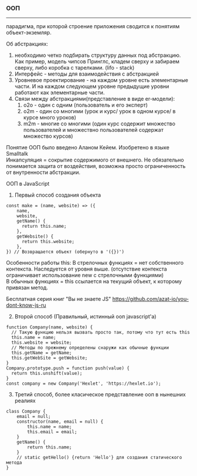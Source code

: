 ### ООП  
---
парадигма, при которой строение приложения сводится к понятиям объект-экземляр.  

Об абстракциях:  
1. необходимо четко подбирать структуру данных под абстракцию. Как пример, модель чипсов Принглс, кладем сверху и забираем сверху, либо коробка с тарелками. (lifo - stack)
2. Интерфейс - методы для взаимодействия с абстракцией
3. Уровневое проектирование - на каждом уровне есть элементарные части. И на каждом следующем уровне предыдущие уровни работают как элементарные части.
4. Связи между абстракциями(представление в виде er-модели):
    1. o2o - один с одним (пользователь и его эксперт)
    2. o2m - один со многими (урок и курс/ урок в одном курсе/ в курсе много уроков)
    3. m2m - многие со многими (один курс содержит множество пользователей и множествно пользователей содержат множество курсов)

Понятие ООП было введено Аланом Кейем. Изобретено в языке Smalltalk  
Инкапсуляция = сокрытие содержимого от внешнего. Не обязательно понимается защита от воздействия, возможна просто ограниченность от внутренности абстракции.

ООП в JavaScript
1. Первый способ создания объекта
```
const make = (name, website) => ({
    name,
    website,
    getName() {
      return this.name;
    },
    getWebsite() {
      return this.website;
    },
}) // Возвращается объект (обернуто в '({})')
```
Особенности работы this:
В стрелочных функциях = нет собственного контекста. Наследуется от уровня выше. (отсутствие контекста ограничивает использование new с стрелочными функциями)  
В обычных функциях = this ссылается на текущий объект, к которому привязан метод.

Бесплатная серия книг "Вы не знаете JS" https://github.com/azat-io/you-dont-know-js-ru

2. Второй способ (Правильный, истинный ооп javascript'а)
```
function Company(name, website) {
  // Такую функцию нельзя вызвать просто так, потому что тут есть this
  this.name = name;
  this.website = website;
  // Методы по прежнему определены снаружи как обычные функции
  this.getName = getName;
  this.getWebSite = getWebsite;
}
Company.prototype.push = function push(value) {
  return this.unshift(value);
}
const company = new Company('Hexlet', 'https://hexlet.io');
```
3. Третий способ, более класическое представление ооп в нынешних реалиях
```
class Company {
    email = null;
    constructor(name, email = null) {
        this.name = name;
        this.email = email;
    }
    getName() {
        return this.name;
    }
    // static getHello() {return 'Hello'} для создания статического метода
}
```